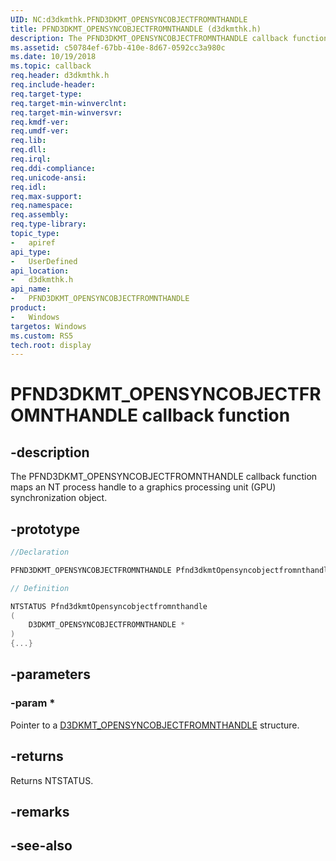```yaml
---
UID: NC:d3dkmthk.PFND3DKMT_OPENSYNCOBJECTFROMNTHANDLE
title: PFND3DKMT_OPENSYNCOBJECTFROMNTHANDLE (d3dkmthk.h)
description: The PFND3DKMT_OPENSYNCOBJECTFROMNTHANDLE callback function maps an NT process handle to a graphics processing unit (GPU) synchronization object.
ms.assetid: c50784ef-67bb-410e-8d67-0592cc3a980c
ms.date: 10/19/2018
ms.topic: callback
req.header: d3dkmthk.h
req.include-header:
req.target-type:
req.target-min-winverclnt:
req.target-min-winversvr:
req.kmdf-ver:
req.umdf-ver:
req.lib:
req.dll:
req.irql: 
req.ddi-compliance:
req.unicode-ansi:
req.idl:
req.max-support:
req.namespace:
req.assembly:
req.type-library: 
topic_type: 
-	apiref
api_type: 
-	UserDefined
api_location: 
-	d3dkmthk.h
api_name: 
-	PFND3DKMT_OPENSYNCOBJECTFROMNTHANDLE
product:
-	Windows
targetos: Windows
ms.custom: RS5
tech.root: display
---
```


# PFND3DKMT_OPENSYNCOBJECTFROMNTHANDLE callback function

## -description

The PFND3DKMT_OPENSYNCOBJECTFROMNTHANDLE callback function maps an NT process handle to a graphics processing unit (GPU) synchronization object.

## -prototype

```cpp
//Declaration

PFND3DKMT_OPENSYNCOBJECTFROMNTHANDLE Pfnd3dkmtOpensyncobjectfromnthandle; 

// Definition

NTSTATUS Pfnd3dkmtOpensyncobjectfromnthandle 
(
	D3DKMT_OPENSYNCOBJECTFROMNTHANDLE *
)
{...}

```

## -parameters

### -param * 

Pointer to a [D3DKMT_OPENSYNCOBJECTFROMNTHANDLE](ns-d3dkmthk-_d3dkmt_opensyncobjectfromnthandle.md) structure.

## -returns

Returns NTSTATUS.


## -remarks




## -see-also
